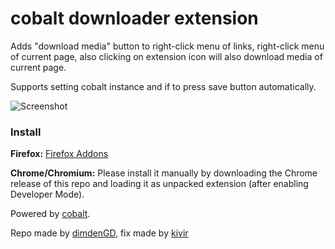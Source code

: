 # cobalt downloader extension
Adds "download media" button to right-click menu of links, right-click menu of current page, also clicking on extension icon will also download media of current page.
  
Supports setting cobalt instance and if to press save button automatically.  
  
![Screenshot](https://lune.dimden.dev/e9db75a55a.png)  

### Install
**Firefox:** [Firefox Addons](https://addons.mozilla.org/uk/firefox/addon/cobalt-downloader/)

**Chrome/Chromium:** Please install it manually by downloading the Chrome release of this repo and loading it as unpacked extension (after enabling Developer Mode).
  
Powered by [cobalt](https://github.com/wukko/cobalt/).  

Repo made by [dimdenGD](https://github.com/dimdenGD), fix made by [kivir](https://github.com/kivirnz)
